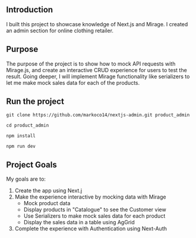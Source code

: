## Introduction

I built this project to showcase knowledge of Next.js and Mirage. I created an admin section for online clothing retailer.

## Purpose

The purpose of the project is to show how to mock API requests with Mirage.js, and create an interactive CRUD experience for users to test the result. Going deeper, I will implement Mirage functionality like serializers to let me make mock sales data for each of the products. 

## Run the project

```
git clone https://github.com/markoco14/nextjs-admin.git product_admin

cd product_admin

npm install

npm run dev
```

## Project Goals

My goals are to:

1. Create the app using Next.j
2. Make the experience interactive by mocking data with Mirage
    - Mock product data
    - Display products in "Catalogue" to see the Customer view
    - Use Serializers to make mock sales data for each product
    - Display the sales data in a table using AgGrid
3. Complete the experience with Authentication using Next-Auth

